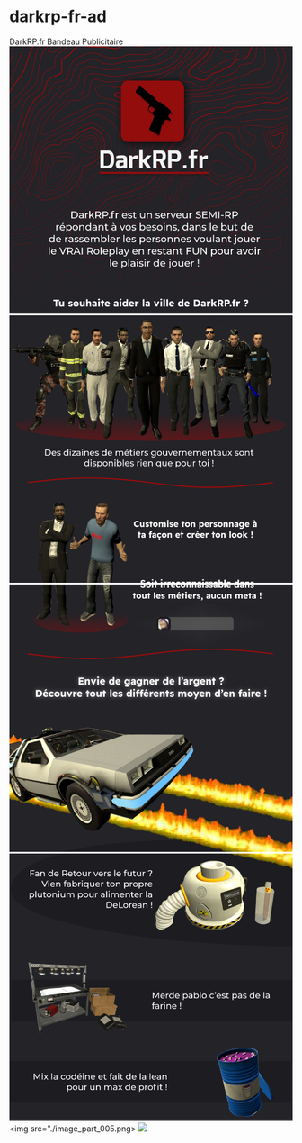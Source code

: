 # darkrp-fr-ad
DarkRP.fr Bandeau Publicitaire
<img src="./image_part_001.png">
<img src="./image_part_002.png">
<img src="./image_part_003.png">
<img src="./image_part_004.png">
<img src="./image_part_005.png>
<img src="./image_part_006.png">
